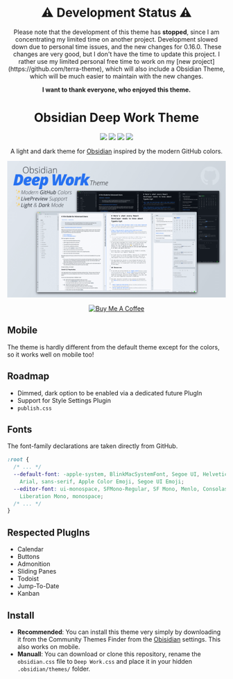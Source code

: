 <div>
  <h1 align=center>⚠️  Development Status ⚠️ </h1>
  <p align="center">
    Please note that the development of this theme has <strong>stopped</strong>, since I am concentrating my limited time on another project.
    Development slowed down due to personal time issues, and the new changes for 0.16.0. These changes are very good, but I don't have the time to update this project.
    I rather use my limited personal free time to work on my [new project](https://github.com/terra-theme), which will also include a Obsidian Theme, which will be much easier to maintain with the new changes.
  </p>
  <p align="center">
    <strong>I want to thank everyone, who enjoyed this theme.</strong>
  </p>
</div>

<div>
  <h1 align=center>Obsidian Deep Work Theme</h1>
  <p align="center">
    <img src="https://img.shields.io/github/stars/nikbrunner/obsidian-deep-work-theme"/>
    <img src="https://img.shields.io/github/forks/nikbrunner/obsidian-deep-work-theme"/>
    <img src="https://img.shields.io/github/issues/nikbrunner/obsidian-deep-work-theme"/>
    <img src="https://img.shields.io/github/license/nikbrunner/obsidian-deep-work-theme"/>
  </p>

  <p align="center">A light and dark theme for <a href="https://obsidian.md">Obsidian</a> inspired by the modern GitHub colors.</p>

  <p align="center">
    <img src="screenshot.png"/>
  </p>

  <p align="center">
    <a href="https://www.buymeacoffee.com/nikbrunner" target="_blank">
     <img src="https://cdn.buymeacoffee.com/buttons/v2/default-yellow.png" alt="Buy Me A Coffee" height="50" width="auto" style="">
    </a>
  </p>

</div>

## Mobile

The theme is hardly different from the default theme except for the colors, so it works well on mobile too!

## Roadmap

- Dimmed, dark option to be enabled via a dedicated future PlugIn
- Support for Style Settings Plugin
- `publish.css`

## Fonts

The font-family declarations are taken directly from GitHub.

```css
:root {
  /* ... */
  --default-font: -apple-system, BlinkMacSystemFont, Segoe UI, Helvetica,
    Arial, sans-serif, Apple Color Emoji, Segoe UI Emoji;
  --editor-font: ui-monospace, SFMono-Regular, SF Mono, Menlo, Consolas,
    Liberation Mono, monospace;
  /* ... */
}
```

## Respected PlugIns

- Calendar
- Buttons
- Admonition
- Sliding Panes
- Todoist
- Jump-To-Date
- Kanban

## Install

- **Recommended**: You can install this theme very simply by downloading it from the Community Themes Finder from the [Obisidian](https://obsidian.md) settings. This also works on mobile.
- **Manuall**: You can download or clone this repository, rename the `obsidian.css` file to `Deep Work.css` and place it in your hidden `.obsidian/themes/` folder.
